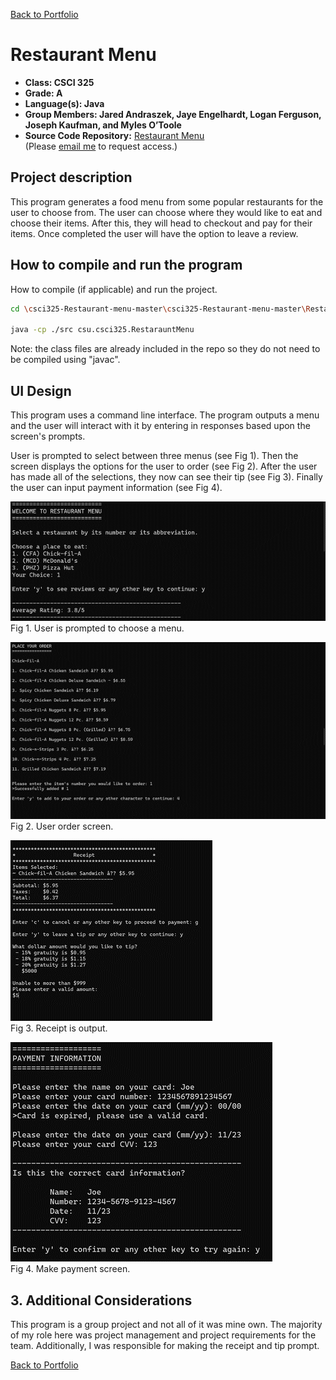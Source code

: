[Back to Portfolio](./)

Restaurant Menu
===============

-   **Class: CSCI 325** 
-   **Grade: A** 
-   **Language(s): Java** 
-   **Group Members: Jared Andraszek, Jaye Engelhardt, Logan Ferguson, Joseph Kaufman, and Myles O’Toole**
-   **Source Code Repository:** [Restaurant Menu](https://github.com/JoeKauf/CSCIRestaurantMenu/tree/main/RestarauntMenu)  
    (Please [email me](mailto:jakaufman@csustudent.net?subject=GitHub%20Access) to request access.)

## Project description

This program generates a food menu from some popular restaurants for the user to choose from. The user can choose where they would like to eat and choose their items. After this, they will head to checkout and pay for their items. Once completed the user will have the option to leave a review. 



## How to compile and run the program

How to compile (if applicable) and run the project.

```bash
cd \csci325-Restaurant-menu-master\csci325-Restaurant-menu-master\RestarauntMenu

java -cp ./src csu.csci325.RestarauntMenu
```

Note: the class files are already included in the repo so they do not need to be compiled using "javac".

## UI Design

This program uses a command line interface. The program outputs a menu and the user will interact with it by entering in responses based upon the screen's prompts.

User is prompted to select between three menus (see Fig 1). Then the screen displays the options for the user to order (see Fig 2). After the user has made all of the selections, they now can see their tip (see Fig 3). Finally the user can input payment information (see Fig 4).

![screenshot](images/Start.png)  
Fig 1. User is prompted to choose a menu.

![screenshot](images/Order.png)  
Fig 2. User order screen.

![screenshot](images/Receipt.png)  
Fig 3. Receipt is output.

![screenshot](images/Payment.png)  
Fig 4. Make payment screen.

## 3. Additional Considerations

This program is a group project and not all of it was mine own. The majority of my role here was project management and project requirements for the team. Additionally, I was responsible for making the receipt and tip prompt.

[Back to Portfolio](./)
